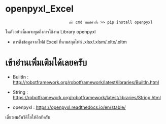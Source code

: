 # openpyxl_Excel
                                เข้า cmd พิมพ์คำสั่ง >> pip install openpyxl   

ในตัวอย่างนี้ผมจะพูดถึงการใช้งาน Library openpyxl
* การดึงข้อมูลจากไฟล์ Excel ที่นามสกุลไฟล์ .xlsx/.xlsm/.xltx/.xltm 

# เข้าอ่านเพิ่มเติมได้เลยครับ

* BuiltIn : http://robotframework.org/robotframework/latest/libraries/BuiltIn.html

* String : https://robotframework.org/robotframework/latest/libraries/String.html

* openpyxl : https://openpyxl.readthedocs.io/en/stable/


เดี๋ยวผมอัพวิดีโอให้อีกทีครับ
